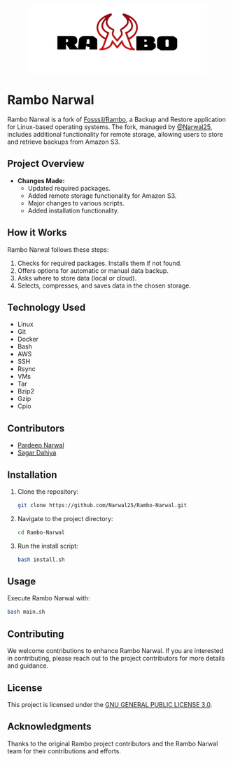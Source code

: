<p align="center">
  <img src="https://github.com/Fosssil/Rambo/blob/main/LOGO.png" />
</p> 

# Rambo Narwal

Rambo Narwal is a fork of [Fosssil/Rambo](https://github.com/Fosssil/Rambo), a Backup and Restore application for Linux-based operating systems. The fork, managed by [@Narwal25](https://github.com/Narwal25), includes additional functionality for remote storage, allowing users to store and retrieve backups from Amazon S3.

## Project Overview

- **Changes Made:**
  - Updated required packages.
  - Added remote storage functionality for Amazon S3.
  - Major changes to various scripts.
  - Added installation functionality.

## How it Works

Rambo Narwal follows these steps:

1. Checks for required packages. Installs them if not found.
2. Offers options for automatic or manual data backup.
3. Asks where to store data (local or cloud).
4. Selects, compresses, and saves data in the chosen storage.

## Technology Used

- Linux
- Git
- Docker
- Bash
- AWS
- SSH
- Rsync
- VMs
- Tar
- Bzip2
- Gzip
- Cpio

## Contributors

- [Pardeep Narwal](https://github.com/Narwal25)
- [Sagar Dahiya](https://github.com/Fosssil)

## Installation

1. Clone the repository:

   ```bash
   git clone https://github.com/Narwal25/Rambo-Narwal.git
   ```

2. Navigate to the project directory:

   ```bash
   cd Rambo-Narwal
   ```

3. Run the install script:

   ```bash
   bash install.sh
   ```

## Usage

Execute Rambo Narwal with:

```bash
bash main.sh
```

## Contributing

We welcome contributions to enhance Rambo Narwal. If you are interested in contributing, please reach out to the project contributors for more details and guidance.

## License

This project is licensed under the [GNU GENERAL PUBLIC LICENSE 3.0](LICENSE).

## Acknowledgments

Thanks to the original Rambo project contributors and the Rambo Narwal team for their contributions and efforts.
